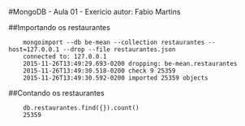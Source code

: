 #MongoDB - Aula 01 - Exericio
autor: Fabio Martins

##Importando os restaurantes

```
    mongoimport --db be-mean --collection restaurantes --host=127.0.0.1 --drop --file restaurantes.json
    connected to: 127.0.0.1
    2015-11-26T13:49:29.693-0200 dropping: be-mean.restaurantes
    2015-11-26T13:49:30.518-0200 check 9 25359
    2015-11-26T13:49:30.592-0200 imported 25359 objects
```
##Contando os restaurantes

```
    db.restaurantes.find({}).count()
    25359
```
